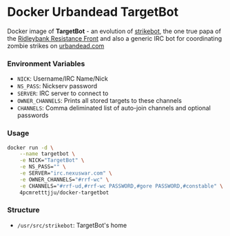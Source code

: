 # Docker Urbandead TargetBot

Docker image of **TargetBot** - an evolution of [strikebot](https://github.com/mitcdh/docker-strikebot), the one true papa of the [Ridleybank Resistance Front](http://wiki.urbandead.com/index.php/The_Ridleybank_Resistance_Front) and also a generic IRC bot for coordinating zombie strikes on [urbandead.com](urbandead.com)

### Environment Variables

* `NICK`: Username/IRC Name/Nick 
* `NS_PASS`: Nickserv password
* `SERVER`: IRC server to connect to
* `OWNER_CHANNELS`: Prints all stored targets to these channels
* `CHANNELS`: Comma deliminated list of auto-join channels and optional passwords


### Usage
````bash
docker run -d \
    --name targetbot \
    -e NICK="TargetBot" \
    -e NS_PASS="" \
    -e SERVER="irc.nexuswar.com" \
    -e OWNER_CHANNELS="#rrf-wc" \
    -e CHANNELS="#rrf-ud,#rrf-wc PASSWORD,#gore PASSWORD,#constable" \
    4pcmretttjju/docker-targetbot
````

### Structure
* `/usr/src/strikebot`: TargetBot's home


